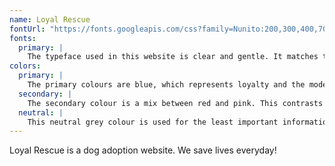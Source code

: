 ```yaml
---
name: Loyal Rescue
fontUrl: "https://fonts.googleapis.com/css?family=Nunito:200,300,400,700"
fonts:
  primary: |
    The typeface used in this website is clear and gentle. It matches the goal of the organization. The edges of the font face are rounded, giving off a soft, yet reassuring atmosphere.
colors:
  primary: |
    The primary colours are blue, which represents loyalty and the modernization of the company. They are used as background colours.
  secondary: |
    The secondary colour is a mix between red and pink. This contrasts well with the primary blue. It gives the website a warmer tone and is used for links, buttons, and headers.
  neutral: |
    This neutral grey colour is used for the least important information. The smallest headers are set in this colour.
---
```


Loyal Rescue is a dog adoption website. We save lives everyday!
